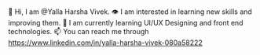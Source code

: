 👋 Hi, I am @Yalla Harsha Vivek.
👁️ I am interested in learning new skills and improving them.
🎨 I am currently learning UI/UX Designing and front end technologies.
📫 You can reach me through https://www.linkedin.com/in/yalla-harsha-vivek-080a58222
